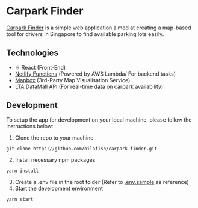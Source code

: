 # Carpark Finder
[Carpark Finder](https://wheretopark.netlify.com/) is a simple web application aimed at creating a map-based tool for drivers in Singapore to find available parking lots easily.

## Technologies
- :atom_symbol: React (Front-End)
- [Netlify Functions](https://www.netlify.com/products/functions/) (Powered by AWS Lambda/ For backend tasks)
- [Mapbox](https://www.mapbox.com/) (3rd-Party Map Visualisation Service)
- [LTA DataMall API](https://www.mytransport.sg/content/mytransport/home/dataMall.html) (For real-time data on carpark availability)

## Development
To setup the app for development on your local machine, please follow the instructions below:
1. Clone the repo to your machine
```
git clone https://github.com/bilafish/carpark-finder.git
```
2. Install necessary npm packages
```
yarn install
```
3. Create a .env file in the root folder (Refer to [.env.sample](./.env.sample) as reference)
4. Start the development environment
```
yarn start
```
